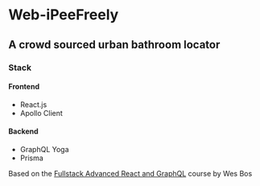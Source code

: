 # Web-iPeeFreely

## A crowd sourced urban bathroom locator

### Stack

#### Frontend
- React.js
- Apollo Client

#### Backend
- GraphQL Yoga
- Prisma

Based on the [Fullstack Advanced React and GraphQL](https://advancedreact.com/) course by Wes Bos
